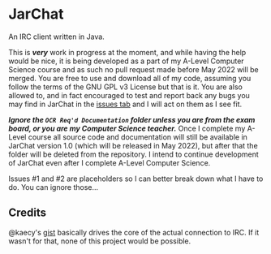 # JarChat
An IRC client written in Java.

This is ***__very__*** work in progress at the moment, and while having the help would be nice, it is being developed as a part of my A-Level Computer Science course and as such no pull request made before May 2022 will be merged. You are free to use and download all of my code, assuming you follow the terms of the GNU GPL v3 License but that is it. You are also allowed to, and in fact encouraged to test and report back any bugs you may find in JarChat in the [issues tab](https://github.com/SimPilotAdamT/JarChat/issues) and I will act on them as I see fit.

***__Ignore the `OCR Req'd Documentation` folder unless you are from the exam board, or you are my Computer Science teacher.__*** Once I complete my A-Level course all source code and documentation will still be available in JarChat version 1.0 (which will be released in May 2022), but after that the folder will be deleted from the repository. I intend to continue development of JarChat even after I complete A-Level Computer Science.

Issues #1 and #2 are placeholders so I can better break down what I have to do. You can ignore those...

## Credits
@kaecy's [gist](https://gist.github.com/kaecy/286f8ad334aec3fcb588516feb727772#file-simpleircclient-java) basically drives the core of the actual connection to IRC. If it wasn't for that, none of this project would be possible.
